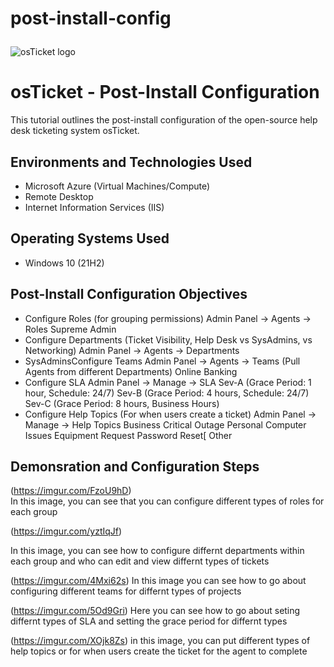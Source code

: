 # post-install-config<p align="center">
<img src="https://i.imgur.com/Clzj7Xs.png" alt="osTicket logo"/>
</p>

<h1>osTicket - Post-Install Configuration</h1>
This tutorial outlines the post-install configuration of the open-source help desk ticketing system osTicket.<br />




<h2>Environments and Technologies Used</h2>

- Microsoft Azure (Virtual Machines/Compute)
- Remote Desktop
- Internet Information Services (IIS)

<h2>Operating Systems Used </h2>

- Windows 10</b> (21H2)

<h2>Post-Install Configuration Objectives</h2>

- Configure Roles (for grouping permissions)
Admin Panel -> Agents -> Roles
Supreme Admin
- Configure Departments (Ticket Visibility, Help Desk vs SysAdmins, vs Networking)
Admin Panel -> Agents -> Departments
- SysAdminsConfigure Teams
Admin Panel -> Agents -> Teams (Pull Agents from different Departments)
Online Banking
- Configure SLA
Admin Panel -> Manage -> SLA
Sev-A (Grace Period: 1 hour, Schedule: 24/7)
Sev-B (Grace Period: 4 hours, Schedule: 24/7)
Sev-C (Grace Period: 8 hours, Business Hours)
- Configure Help Topics (For when users create a ticket)
Admin Panel -> Manage -> Help Topics
Business Critical Outage
Personal Computer Issues
Equipment Request
Password Reset[
Other

<h2>Demonsration and Configuration Steps</h2>

(https://imgur.com/FzoU9hD)<br />
In this image, you can see that you can configure different types of roles for each group 


(https://imgur.com/yztIqJf)</p>
In this image, you can see how to configure differnt departments within each group and who can edit and view differnt types of tickets

(https://imgur.com/4Mxi62s)
In this image you can see how to go about configuring different teams for differnt types of projects 

(https://imgur.com/5Od9Gri)
Here you can see how to go about seting differnt types of SLA and setting the grace period for differnt types 

(https://imgur.com/XOjk8Zs)
in this image, you can put different types of help topics or for when users create the ticket for the agent to complete
